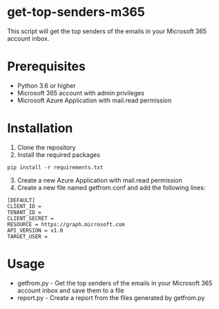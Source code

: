 # get-top-senders-m365
This script will get the top senders of the emails in your Microsoft 365 account inbox.

# Prerequisites
* Python 3.6 or higher
* Microsoft 365 account with admin privileges
* Microsoft Azure Application with mail.read permission

# Installation
1. Clone the repository
2. Install the required packages
```
pip install -r requirements.txt
```
3. Create a new Azure Application with mail.read permission
4. Create a new file named getfrom.conf and add the following lines:
```
[DEFAULT]
CLIENT_ID = 
TENANT_ID = 
CLIENT_SECRET = 
RESOURCE = https://graph.microsoft.com
API_VERSION = v1.0
TARGET_USER = 
```

# Usage
* getfrom.py - Get the top senders of the emails in your Microsoft 365 account inbox and save them to a file
* report.py - Create a report from the files generated by getfrom.py

